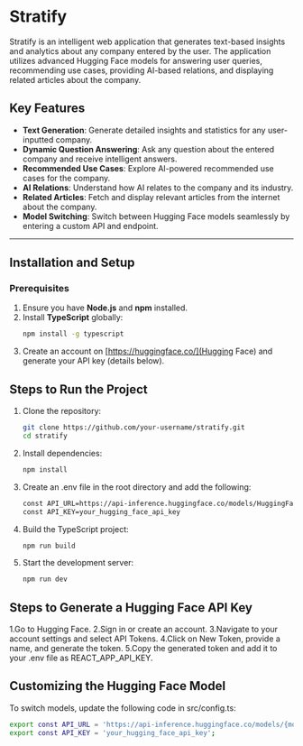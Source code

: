 # Stratify

Stratify is an intelligent web application that generates text-based insights and analytics about any company entered by the user. The application utilizes advanced Hugging Face models for answering user queries, recommending use cases, providing AI-based relations, and displaying related articles about the company.

## Key Features
- **Text Generation**: Generate detailed insights and statistics for any user-inputted company.
- **Dynamic Question Answering**: Ask any question about the entered company and receive intelligent answers.
- **Recommended Use Cases**: Explore AI-powered recommended use cases for the company.
- **AI Relations**: Understand how AI relates to the company and its industry.
- **Related Articles**: Fetch and display relevant articles from the internet about the company.
- **Model Switching**: Switch between Hugging Face models seamlessly by entering a custom API and endpoint.

---

## Installation and Setup

### Prerequisites
1. Ensure you have **Node.js** and **npm** installed.
2. Install **TypeScript** globally:  
   ```bash
   npm install -g typescript
3. Create an account on [https://huggingface.co/](Hugging Face) and generate your API key (details below).

## Steps to Run the Project

1. Clone the repository:
   ```bash
   git clone https://github.com/your-username/stratify.git
   cd stratify
2. Install dependencies:
   ```bash
   npm install
3. Create an .env file in the root directory and add the following:
   ```bash
   const API_URL=https://api-inference.huggingface.co/models/HuggingFaceH4/zephyr-7b-beta
   const API_KEY=your_hugging_face_api_key
4. Build the TypeScript project:
   ```bash
   npm run build
5. Start the development server:
   ```bash
   npm run dev
## Steps to Generate a Hugging Face API Key
   1.Go to Hugging Face.
   2.Sign in or create an account.
   3.Navigate to your account settings and select API Tokens.
   4.Click on New Token, provide a name, and generate the token.
   5.Copy the generated token and add it to your .env file as REACT_APP_API_KEY.
   
## Customizing the Hugging Face Model
To switch models, update the following code in src/config.ts:
  ```bash
  export const API_URL = 'https://api-inference.huggingface.co/models/{model_name}';
  export const API_KEY = 'your_hugging_face_api_key';


